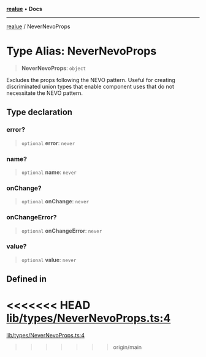 [**realue**](../README.md) • **Docs**

***

[realue](../README.md) / NeverNevoProps

# Type Alias: NeverNevoProps

> **NeverNevoProps**: `object`

Excludes the props following the NEVO pattern. Useful for creating discriminated union types that enable component uses that do not necessitate the NEVO pattern.

## Type declaration

### error?

> `optional` **error**: `never`

### name?

> `optional` **name**: `never`

### onChange?

> `optional` **onChange**: `never`

### onChangeError?

> `optional` **onChangeError**: `never`

### value?

> `optional` **value**: `never`

## Defined in

<<<<<<< HEAD
[lib/types/NeverNevoProps.ts:4](https://github.com/nevoland/realue/blob/cbce77129663d64110c6eeb5270a3b7841e0b453/lib/types/NeverNevoProps.ts#L4)
=======
[lib/types/NeverNevoProps.ts:4](https://github.com/nevoland/realue/blob/90be82ca388547f529d338e720e90d4eeb8b3263/lib/types/NeverNevoProps.ts#L4)
>>>>>>> origin/main
